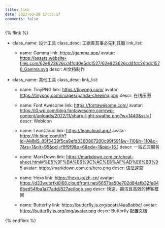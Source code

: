 ```yaml
---
title: link
date: 2023-03-28 17:55:17
comments: false
---
```

{% flink %}
- class_name: 设计工具
  class_desc: 工欲善其事必先利其器
  link_list:
    - name: Gamma
      link: https://gamma.app/
      avatar: https://assets.website-files.com/62e823626cd4fdd0e5dc1527/62e823626cd4fdc26bdc1576_Gamma.svg
      descr: AI文档制作


- class_name: 其他工具
  class_desc:
  link_list:

    - name: TinyPNG
      link: https://tinypng.com/
      avatar: https://tinypng.com/images/panda-chewing.png
      descr: 在线压图 

    - name: Font Awesome
      link: https://fontawesome.com/
      avatar: https://i0.wp.com/blog.fontawesome.com/wp-content/uploads/2022/11/sharp-light-swathe.png?w=1440&ssl=1
      descr: WebIcon  

    - name: LeanCloud
      link: https://leancloud.app/
      avatar: https://th.bing.com/th?id=AMMS_83f5439f5ca9efd3360867200c99f591&w=110&h=110&c=7&rs=1&qlt=95&pcl=f9f9f9&o=6&cdv=1&pid=16.1
      descr: 一站式云服务 

    - name: MarkDown
      link: https://markdown.com.cn/cheat-sheet.html#%E5%9F%BA%E6%9C%AC%E8%AF%AD%E6%B3%95
      avatar: https://markdown.com.cn/hero.png
      descr: 语法速查

    - name: Hexo
      link: https://hexo.io/zh-cn/
      avatar: https://d33wubrfki0l68.cloudfront.net/6657ba50e702d84afb32fe846bed54fba1a77add/827ae/logo.svg
      descr: 快速、简洁且高效的博客框架

    - name: Butterfly
      link: https://butterfly.js.org/posts/4aa8abbe/
      avatar: https://butterfly.js.org/img/avatar.png
      descr: Butterfly 配置文档

{% endflink %}